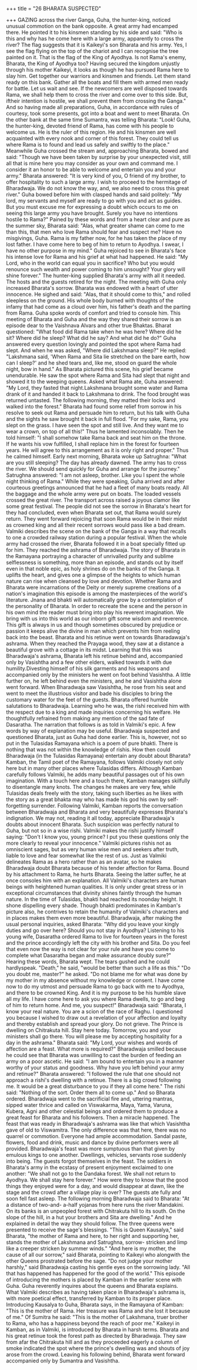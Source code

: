 +++
title = "26 BHARATA SUSPECTED"

+++
GAZING across the river Ganga,
Guha, the hunter-king, noticed unusual
commotion on the bank opposite. A great
army had encamped there. He pointed it to
his kinsmen standing by his side and said:
"Who is this and why has he come here
with a large army, apparently to cross the
river? The flag suggests that it is Kaikeyi's
son Bharata and his army. Yes, I see the
flag flying on the top of the chariot and I
can recognise the tree painted on it. That
is the flag of the King of Ayodhya. Is not
Rama's enemy, Bharata, the King of
Ayodhya too? Having secured the
kingdom unjustly through his mother
Kaikeyi, it looks as though he has pursued
Rama here to slay him. Get together our
warriors and kinsmen and friends. Let
them stand ready on this bank. Gather all
the boats and fill them with armed men
ready for battle. Let us wait and see. If the
newcomers are well disposed towards
Rama, we shall help them to cross the
river and come over to this side. But, iftheir intention is hostile, we shall prevent
them from crossing the Ganga."
And so having made all preparations,
Guha, in accordance with rules of
courtesy, took some presents, got into a
boat and went to meet Bharata.
On the other bank at the same time
Sumantra, was telling Bharata:
"Look! Guha, the hunter-king, devoted
friend of Rama, has come with his people
to welcome us. He is the ruler of this
region. He and his kinsmen are well
acquainted with every nook and corner of
this forest. They could tell us where Rama
is to found and lead us safely and swiftly
to the place."
Meanwhile Guha crossed the stream
and, approaching Bharata, bowed and
said: "Though we have been taken by
surprise by your unexpected visit, still all
that is mine here you may consider as
your own and command me. I consider it
an honor to be able to welcome and
entertain you and your army."
Bharata answered: "It is very kind of
you, O friend of my brother, to offer
hospitality to such a large army. I wish to
proceed to the hermitage of Bharadwaja.
We do not know the way, and, we also
need to cross this great river."
Guha bowed before him with clasped
hands and said politely: "My lord, my
servants and myself are ready to go with
you and act as guides. But you must
excuse me for expressing a doubt which
occurs to me on seeing this large army
you have brought. Surely you have no
intentions hostile to Rama?"
Pained by these words and from a heart
clear and pure as the summer sky, Bharata
said: "Alas, what greater shame can come
to me than this, that men who love Rama
should fear and suspect me? Have no
misgivings, Guha. Rama is my father
now, for he has taken the place of my lost
father. I have come here to beg of him to
return to Ayodhya. I swear, I have no
other purpose in my mind."
Guha rejoiced to see in Bharata's face
his intense love for Rama and his grief at
what had happened. He said: "My Lord,
who in the world can equal you in
sacrifice? Who but you would renounce
such wealth and power coming to him
unsought? Your glory will shine forever."
The hunter-king supplied Bharata's
army with all it needed. The hosts and the
guests retired for the night.
The meeting with Guha only increased
Bharata's sorrow. Bharata was endowed
with a heart of utter innocence. He sighed
and said: "AIas, that it should come to
this," and rolled sleepless on the ground.
His whole body burned with thoughts of
the infamy that had come as a cloud over
him, his father's death and the parting
from Rama. Guha spoke words of comfort
and tried to console him. This meeting of
Bharata and Guha and the way they
shared their sorrow is an episode dear to
the Vaishnava Alvars and other true
Bhaktas.
Bharat questioned: "What food did
Rama take when he was here? Where did
he sit? Where did he sleep? What did he
say? And what did he do?"
Guha answered every question lovingly
and pointed the spot where Rama had
slept. And when he was asked, "Where
did Lakshmana sleep?" He replied:
"Lakshmana said, 'When Rama and Sita
lie stretched on the bare earth, how can I
sleep?' and he shed tears and, like me,
stood on guard the whole night, bow in
hand."
As Bharata pictured this scene, his
grief became unendurable. He saw the
spot where Rama and Sita had slept that
night and showed it to the weeping
queens.
Asked what Rama ate, Guha answered:
"My Lord, they fasted that night.Lakshmana brought some water and Rama
drank of it and handed it back to
Lakshmana to drink. The food brought
was returned untasted. The following
morning, they matted their locks and
walked into the forest."
Bharata had found some relief from
sorrow in his resolve to seek out Rama
and persuade him to return, but his talk
with Guha and the sights he saw brought
it back in full flood.
"For my sake, Rama, you slept on the
grass. I have seen the spot and still live.
And they want me to wear a crown, on top
of all this!" Thus he lamented
inconsolably.
Then he told himself: "I shall somehow
take Rama back and seat him on the
throne. If he wants his vow fulfilled, I
shall replace him in the forest for fourteen
years. He will agree to this arrangement as
it is only right and proper." Thus he
calmed himself.
Early next morning, Bharata woke up
Satrughna: "What are you still sleeping?
The day has already dawned. The army
has to cross the river. We should send
quickly for Guha and arrange for the
journey."
Satrughna answered: "I am not asleep,
brother. Like you I spent the whole night
thinking of Rama."
While they were speaking, Guha
arrived and after courteous greetings
announced that he had a fleet of many
boats ready. All the baggage and the
whole army were put on boats. The loaded
vessels crossed the great river. The
transport across raised a joyous clamor
like some great festival.
The people did not see the sorrow in
Bharata's heart for they had concluded,
even when Bharata set out, that Rama
would surely return. They went forward
rejoicing that soon Rama would be in their
midst as crowned king and all their recent
sorrows would pass like a bad dream.
Valmiki describes the scene on the
bank of the Ganga in a way that recalls to
one a crowded railway station during a
popular festival. When the whole army
had crossed the river, Bharata followed it
in a boat specially fitted up for him.
They
reached
the ashrama of
Bharadwaja.
The story of Bharata in the Ramayana
portraying a character of unrivalled purity
and sublime selflessness is something,
more than an episode, and stands out by
itself even in that noble epic, as holy
shrines do on the banks of the Ganga.
It uplifts the heart, and gives one a
glimpse of the heights to which human
nature can rise when cleansed by love and
devotion. Whether Rama and Bharata
were incarnations of the Deity or merely
supreme
creations
of
a
nation's
imagination this episode is among the
masterpieces of the world's literature.
Jnana and bhakti will automatically
grow by a contemplation of the
personality of Bharata. In order to recreate
the scene and the person in his own mind
the reader must bring into play his
reverent imagination. We bring with us
into this world as our inborn gift some
wisdom and reverence. This gift is always
in us and though sometimes obscured by
prejudice or passion it keeps alive the
divine in man which prevents him from
reeling back into the beast.
Bharata and his retinue went on
towards Bharadawaja's ashrama. When
they reached the Prayaga wood, they saw
at a distance a beautiful grove with a
cottage in its midst. Learning that this was
Bharadwaja's ashrama, Bharata left his
retinue behind and, accompanied only by
Vasishtha and a few other elders, walked
towards it with due humility.Divesting himself of his silk garments
and his weapons and accompanied only
by the ministers he went on foot behind
Vasishtha. A little further on, he left
behind even the ministers, and he and
Vasishtha alone went forward.
When Bharadwaja saw Vasishtha, he
rose from his seat and went to meet the
illustrious visitor and bade his disciples to
bring the customary water for the feet of
the guests.
Bharata offered humble salutations to
Bharadwaja. Learning who he was, the
rishi received him with the respect due to
a king and made inquiries concerning his
welfare. He thoughtfully refrained from
making any mention of the sad fate of
Dasaratha.
The narration that follows is as told in
Valmiki's epic. A few words by way of
explanation may be useful. Bharadwaja
suspected and questioned Bharata, just as
Guha had done earlier. This is, however,
not so put in the Tulasidas Ramayana
which is a poem of pure bhakti. There is
nothing that was not within the knowledge
of rishis. How then could Bharadwaja (in
the Tulasidas Ramayana) entertain any
doubt about Bharata?
Kamban, the Tamil poet of the
Ramayana, follows Valmiki closely not
only here but in many other places where
Tulasidas differs. Although Kamban
carefully follows Valmiki, he adds many
beautiful passages out of his own
imagination. With a touch here and a
touch there, Kamban manages skilfully to
disentangle many knots. The changes he
makes are very few, while Tulasidas deals
freely with the story, taking such liberties
as he likes with the story as a great bhakta
may who has made his god his own by
self-forgetting surrender.
Following Valmiki, Kamban reports
the conversation between Bharadwaja and
Bharata and very beautifully expresses
Bharata's indignation.
We may not, reading it all today,
appreciate Bharadwaja's doubts about
innocent Bharata. Such suspicion was
perfectly natural to Guha, but not so in a
wise rishi. Valmiki makes the rishi justify
himself saying: "Don't I know you, young
prince? I put you these questions only the
more clearly to reveal your innocence."
Valmiki
pictures
rishis
not
as
omniscient sages, but as very human wise
men and seekers after truth, liable to love
and fear somewhat like the rest of us. Just
as Valmiki delineates Rama as a hero
rather than as an avatar, so he makes
Bharadwaja doubt Bharata because of his
tender affection for Rama. Bound by his
attachment to Rama, he hurts Bharata.
Seeing the latter suffer, he at once
consoles him with an explanation.
All Valmiki's characters are human
beings with heightened human qualities. It
is only under great stress or in exceptional
circumstances that divinity shines faintly
through the human nature. In the time of
Tulasidas, bhakti had reached its noonday
height. It shone dispelling every shade.
Though bhakti predominates in Kamban's
picture also, he contrives to retain the
humanity of Valmiki's characters and in
places makes them even more beautiful.
Bharadwaja, after making the usual
personal inquiries, asked Bharata: "Why
did you leave your kingly duties and go
over here? Should you not stay in
Ayodhya? Listening to his young wife,
Dasaratha ordered Rama to live for
fourteen years in the forest and the prince
accordingly left the city with his brother
and Sita. Do you feel that even now the
way is not clear for your rule and have
you come to complete what Dasaratha
began and make assurance doubly sure?"
Hearing these words, Bharata wept.
The tears gushed and he could hardlyspeak. "Death," he said, "would be better
than such a life as this."
"Do you doubt me, master?" he asked.
"Do not blame me for what was done by
my mother in my absence without my
knowledge or consent. I have come now
to do my utmost and persuade Rama to go
back with me to Ayodhya, and there to be
crowned King. And it is my purpose to be
his humble slave all my life. I have come
here to ask you where Rama dwells, to go
and beg of him to return home. And me,
you suspect!"
Bharadwaja said: "Bharata, I know
your real nature. You are a scion of the
race of Raghu. I questioned you because I
wished to draw out a revelation of your
affection and loyalty and thereby establish
and spread your glory. Do not grieve. The
Prince is dwelling on Chitrakuta hill. Stay
here today. Tomorrow, you and your
ministers shall go there. You will please
me by accepting hospitality for a day in
the ashrama."
Bharata said: "My Lord, your wishes
and words of affection are a feast. What
more is required?"
Bharadwaja smilled because he could
see that Bharata was unwilling to cast the
burden of feeding an army on a poor
ascetic. He said: "I am bound to entertain
you in a manner worthy of your status and
goodness. Why have you left behind your
army and retinue?"
Bharata answered: "I followed the rule
that one should not approach a rishi's
dwelling with a retinue. There is a big
crowd following me. It would be a great
disturbance to you if they all come here."
The rishi said: "Nothing of the sort.
Order them all to come up."
And so Bharata ordered.
Bharadwaja went to the sacrificial fire
and, uttering mantras, sipped water thrice
and called on Viswakarma, Maya, Yama,
Varuna, Kubera, Agni and other celestial
beings and ordered them to produce a
great feast for Bharata and his followers.
Then a miracle happened. The feast
that was ready in Bharadwaja's ashrama
was like that which Vasishtha gave of old
to Viswamitra. The only difference was
that here, there was no quarrel or
commotion.
Everyone
had
ample
accommodation. Sandal paste, flowers,
food and drink, music and dance by divine
performers were all provided.
Bharadwaja's
feast
was
more
sumptuous than that given by emulous
kings to one another. Dwellings, vehicles,
servants rose suddenly into being. The
guests forgot themselves in the feast. The
soldiers in Bharata's army in the ecstasy of
present enjoyment exclaimed to one
another: "We shall not go to the Dandaka
forest. We shall not return to Ayodhya.
We shall stay here forever."
How were they to know that the good
things they enjoyed were for a day, and
would disappear at dawn, like the stage
and the crowd after a village play is over?
The guests ate fully and soon fell fast
asleep.
The following morning Bharadwaja
said to Bharata: "At a distance of two-and-
a-half yojanas from here runs the river
Mandakini. On its banks is an unpeopled
forest with Chitrakuta hill to its south. On
the slope of the hill, in a hut your brothers
and Sita are dwelling." And he explained
in detail the way they should follow.
The three queens were presented to
receive the sage's blessings. "This is
Queen Kausalya," said Bharata, "the
mother of Rama and here, to her right and
supporting her, stands the mother of
Lakshmana and Satrughna, sorrow-
stricken and limp like a creeper stricken
by summer winds." "And here is my
mother, the cause of all our sorrow," said
Bharata, pointing to Kaikeyi who alongwith the other Queens prostrated before
the sage.
"Do not judge your mother harshly,"
said Bharadwaja casting his gentle eyes
on the sorrowing lady. "All that has
happened has happened for the good of
the world."
This episode of introducing the
mothers is placed by Kamban in the
earlier scene with Guha. Guha reverently
inquires about the queens and Bharata
explains. What Valmiki describes as
having taken place in Bharadwaja's
ashrama is, with more poetical effect,
transferred by Kamban to its proper place.
Introducing Kausalya to Guha, Bharata
says, in the Ramayana of Kamban: "This
is the mother of Rama. Her treasure was
Rama and she lost it because of me." Of
Sumitra he said: "This is the mother of
Lakshmana, truer brother to Rama, who
has a happiness beyond the reach of poor
me." Kaikeyi in Kamban, as in Valmiki, is
introduced by Bharata in harsh terms.
Bharata and his great retinue took the
forest path as directed by Bharadwaja.
They saw from afar the Chitrakuta hill and
as they proceeded eagerly a column of
smoke indicated the spot where the
prince's dwelling was and shouts of joy
arose from the crowd. Leaving his
following behind, Bharata went forward
accompanied only by Sumantra and
Vasishtha.